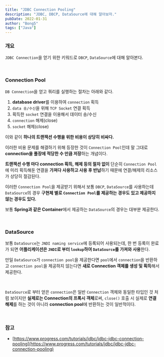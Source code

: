 ```yaml
---
title: "JDBC Connection Pooling"
description: "JDBC, DBCP, DataSource에 대해 알아보자."
pubDate: 2022-01-31
author: "Bong5"
tags: ["Java"]
---
```

### 개요

`JDBC Connection`을 얻기 위한 키워드로 `DBCP`, `DataSource`에 대해 알아본다.

<br>

### Connection Pool

`DB Connection`을 얻고 쿼리를 실행하는 절차는 아래와 같다.

1. **database driver**를 이용하여 `connection` 획득
2. `data 송/수신`을 위해 `TCP Socket` 연결 획득
3. 획득한 `socket` 연결을 이용해서 데이터 송/수신
4. `connection` 해제(close)
5. `socket` 해제(close)

이와 같이 **하나의 트랜잭션 수행을 위한 비용이 상당히 비싸다.**

이러한 비용 문제를 해결하기 위해 등장한 것이 `Connection Pool`인데 말 그대로 **connection을 풀장에 적당한 수 만큼 저장**하는 개념이다.

**트랜잭션 수행 마다 connection 획득, 해제 등의 절차 없이** 단순히 `Connection Pool`에 미리 획득해둔 연결을 **가져다 사용하고 사용 후 반납**하기 때문에 연결/해제의 리소스가 상당히 절감된다.

이러한 `Connection Pool`을 제공받기 위해서 보통 `DBCP`, `DataSource`를 사용하는데 `DataSource`의 경우 **구현체 별로 `Connection Pool`를 제공하는 경우도 있고 제공하지 않는 경우도 있다.**

보통 **Spring과 같은 Container**에서 제공하는 `DataSource`의 경우는 대부분 제공한다.

<br>

### DataSource

보통 `DataSource`는 `JNDI naming service`에 등록되어 사용되는데, 한 번 등록이 완료가 되면 **어플리케이션은 `JNDI`로 부터 `lookup`하여 `DataSource`를 가져와 사용**한다.

<script src="https://gist.github.com/BongHoLee/2468b061625d195b245bc04acb73a4ab.js"></script>

만일 `DataSource`가 `connection pool`을 제공한다면 `pool`에서 `connection`을 반환하고 `connection pool`을 제공하지 않는다면 **새로 Connection 객체를 생성 및 획득**해서 제공한다.

<br>

<script src="https://gist.github.com/BongHoLee/4ef1cc9d37f4e9cc967940f8de32660b.js"></script>

`DataSource`로 부터 얻은 `connection`은 일반 `Connection` 객체와 동일한 타입인 것 처럼 보이지만 **실제로는 Connection의 프록시 객체**로써, `close()` 호출 시 실제로 **연결 해제**를 하는 것이 아니라 **connection pool**에 반환하는 것이 일반적이다.

<br>

### 참고

- [https://www.progress.com/tutorials/jdbc/jdbc-jdbc-connection-pooling](https://www.progress.com/tutorials/jdbc/jdbc-jdbc-connection-pooling)